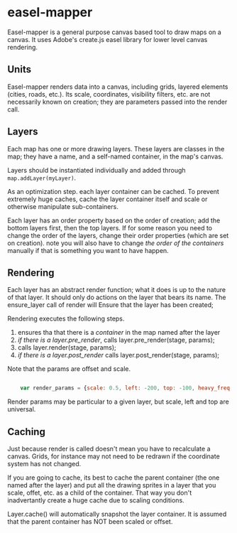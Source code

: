 # easel-mapper

Easel-mapper is a general purpose canvas based tool to draw maps on a canvas. It uses Adobe's create.js easel library
for lower level canvas rendering.

## Units

Easel-mapper renders data into a canvas, including grids, layered elements (cities, roads, etc.). Its scale, coordinates,
visibility filters, etc. are not necessarily known on creation; they are parameters passed into the render call.

## Layers

Each map has one or more drawing layers. These layers are classes in the map; they have a name, and a self-named
container, in the map's canvas.

Layers should be instantiated individually and added through `map.addLayer(myLayer)`.

As an optimization step. each layer container can be cached. To prevent extremely huge caches,
cache the layer container itself and scale or otherwise manipulate sub-containers.

Each layer has an order property based on the order of creation; add the bottom layers first, then the top layers.
If for some reason you need to change the order of the layers, change their order properties (which are set on creation).
note you will also have to change *the order of the containers* manually if that is something you want to have happen.

## Rendering

Each layer has an abstract render function; what it does is up to the nature of that layer. It should only do actions on
the layer that bears its name. The ensure_layer call of render will Ensure that the layer has been created;

Rendering executes the following steps.

1. ensures tha that there is a *container* in the map named after the layer
2. *if there is a layer.pre_render*, calls layer.pre_render(stage, params);
3. calls layer.render(stage, params);
4. *if there is a layer.post_render* calls layer.post_render(stage, params);

Note that the params are offset and scale.

``` javascript

    var render_params = {scale: 0.5, left: -200, top: -100, heavy_freq: 6};

```

Render params may be particular to a given layer, but scale, left and top are universal.

## Caching

Just because render is called doesn't mean you have to recalculate a canvas. Grids, for instance may not need to be redrawn
if the coordinate system has not changed.

If you are going to cache, its best to cache the parent container (the one named after the layer) and put all
the drawing sprites in a layer that you scale, offet, etc. as a child of the container. That way you don't inadvertantly
create a huge cache due to scaling conditions.

Layer.cache() will automatically snapshot the layer container. It is assumed that the parent container has NOT been
scaled or offset.
